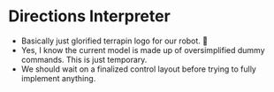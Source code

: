 Directions Interpreter
======================
- Basically just glorified terrapin logo for our robot. 🐢
- Yes, I know the current model is made up of oversimplified dummy commands. This is just temporary.
- We should wait on a finalized control layout before trying to fully implement anything.
